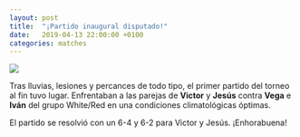 ```yaml
---
layout: post
title:  "¡Partido inaugural disputado!"
date:   2019-04-13 22:00:00 +0100
categories: matches
---
```


![](https://www.dropbox.com/s/qqw6r5h67uyx105/partido-inaugural.png?raw=1)

Tras lluvias, lesiones y percances de todo tipo, el primer partido del torneo al fin tuvo lugar.
Enfrentaban a las parejas de **Victor** y **Jesús** contra **Vega** e **Iván** del grupo White/Red
en una condiciones climatológicas óptimas.

El partido se resolvió con un 6-4 y 6-2 para Victor y Jesús. ¡Enhorabuena!
